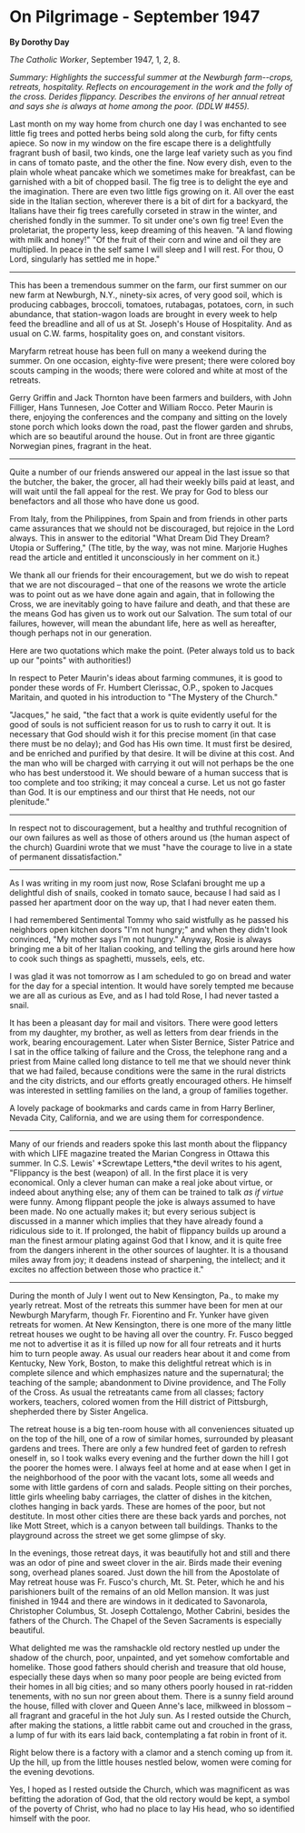 On Pilgrimage - September 1947
==============================

**By Dorothy Day**

*The Catholic Worker*, September 1947, 1, 2, 8.

*Summary: Highlights the successful summer at the Newburgh farm--crops,
retreats, hospitality. Reflects on encouragement in the work and the
folly of the cross. Derides flippancy. Describes the environs of her
annual retreat and says she is always at home among the poor. (DDLW
\#455).*

Last month on my way home from church one day I was enchanted to see
little fig trees and potted herbs being sold along the curb, for fifty
cents apiece. So now in my window on the fire escape there is a
delightfully fragrant bush of basil, two kinds, one the large leaf
variety such as you find in cans of tomato paste, and the other the
fine. Now every dish, even to the plain whole wheat pancake which we
sometimes make for breakfast, can be garnished with a bit of chopped
basil. The fig tree is to delight the eye and the imagination. There are
even two little figs growing on it. All over the east side in the
Italian section, wherever there is a bit of dirt for a backyard, the
Italians have their fig trees carefully corseted in straw in the winter,
and cherished fondly in the summer. To sit under one's own fig tree!
Even the proletariat, the property less, keep dreaming of this heaven.
"A land flowing with milk and honey!" "Of the fruit of their corn and
wine and oil they are multiplied. In peace in the self same I will sleep
and I will rest. For thou, O Lord, singularly has settled me in hope."

- - -

This has been a tremendous summer on the farm, our first summer on our
new farm at Newburgh, N.Y., ninety-six acres, of very good soil, which
is producing cabbages, broccoli, tomatoes, rutabagas, potatoes, corn, in
such abundance, that station-wagon loads are brought in every week to
help feed the breadline and all of us at St. Joseph's House of
Hospitality. And as usual on C.W. farms, hospitality goes on, and
constant visitors.

Maryfarm retreat house has been full on many a weekend during the
summer. On one occasion, eighty-five were present; there were colored
boy scouts camping in the woods; there were colored and white at most of
the retreats.

Gerry Griffin and Jack Thornton have been farmers and builders, with
John Filliger, Hans Tunnesen, Joe Cotter and William Rocco. Peter Maurin
is there, enjoying the conferences and the company and sitting on the
lovely stone porch which looks down the road, past the flower garden and
shrubs, which are so beautiful around the house. Out in front are three
gigantic Norwegian pines, fragrant in the heat.

- - -

Quite a number of our friends answered our appeal in the last issue so
that the butcher, the baker, the grocer, all had their weekly bills paid
at least, and will wait until the fall appeal for the rest. We pray for
God to bless our benefactors and all those who have done us good.

From Italy, from the Philippines, from Spain and from friends in other
parts came assurances that we should not be discouraged, but rejoice in
the Lord always. This in answer to the editorial "What Dream Did They
Dream? Utopia or Suffering," (The title, by the way, was not mine.
Marjorie Hughes read the article and entitled it unconsciously in her
comment on it.)

We thank all our friends for their encouragement, but we do wish to
repeat that we are not discouraged – that one of the reasons we wrote
the article was to point out as we have done again and again, that in
following the Cross, we are inevitably going to have failure and death,
and that these are the means God has given us to work out our Salvation.
The sum total of our failures, however, will mean the abundant life,
here as well as hereafter, though perhaps not in our generation.

Here are two quotations which make the point. (Peter always told us to
back up our "points" with authorities!)

In respect to Peter Maurin's ideas about farming communes, it is good to
ponder these words of Fr. Humbert Clerissac, O.P., spoken to Jacques
Maritain, and quoted in his introduction to "The Mystery of the Church."

"Jacques," he said, "the fact that a work is quite evidently useful for
the good of souls is not sufficient reason for us to rush to carry it
out. It is necessary that God should wish it for this precise moment (in
that case there must be no delay); and God has His own time. It must
first be desired, and be enriched and purified by that desire. It will
be divine at this cost. And the man who will be charged with carrying it
out will not perhaps be the one who has best understood it. We should
beware of a human success that is too complete and too striking; it may
conceal a curse. Let us not go faster than God. It is our emptiness and
our thirst that He needs, not our plenitude."

- - -

In respect not to discouragement, but a healthy and truthful recognition
of our own failures as well as those of others around us (the human
aspect of the church) Guardini wrote that we must "have the courage to
live in a state of permanent dissatisfaction."

- - -

As I was writing in my room just now, Rose Sclafani brought me up a
delightful dish of snails, cooked in tomato sauce, because I had said as
I passed her apartment door on the way up, that I had never eaten them.

I had remembered Sentimental Tommy who said wistfully as he passed his
neighbors open kitchen doors "I'm not hungry;" and when they didn't look
convinced, "My mother says I'm not hungry." Anyway, Rosie is always
bringing me a bit of her Italian cooking, and telling the girls around
here how to cook such things as spaghetti, mussels, eels, etc.

I was glad it was not tomorrow as I am scheduled to go on bread and
water for the day for a special intention. It would have sorely tempted
me because we are all as curious as Eve, and as I had told Rose, I had
never tasted a snail.

It has been a pleasant day for mail and visitors. There were good
letters from my daughter, my brother, as well as letters from dear
friends in the work, bearing encouragement. Later when Sister Bernice,
Sister Patrice and I sat in the office talking of failure and the Cross,
the telephone rang and a priest from Maine called long distance to tell
me that we should never think that we had failed, because conditions
were the same in the rural districts and the city districts, and our
efforts greatly encouraged others. He himself was interested in settling
families on the land, a group of families together.

A lovely package of bookmarks and cards came in from Harry Berliner,
Nevada City, California, and we are using them for correspondence.

- - -

Many of our friends and readers spoke this last month about the
flippancy with which LIFE magazine treated the Marian Congress in Ottawa
this summer. In C.S. Lewis' *Screwtape Letters,*the devil writes to his
agent, "Flippancy is the best (weapon) of all. In the first place it is
very economical. Only a clever human can make a real joke about virtue,
or indeed about anything else; any of them can be trained to talk *as if
virtue* were funny. Among flippant people the joke is always assumed to
have been made. No one actually makes it; but every serious subject is
discussed in a manner which implies that they have already found a
ridiculous side to it. If prolonged, the habit of flippancy builds up
around a man the finest armour plating against God that I know, and it
is quite free from the dangers inherent in the other sources of
laughter. It is a thousand miles away from joy; it deadens instead of
sharpening, the intellect; and it excites no affection between those who
practice it."

- - -

During the month of July I went out to New Kensington, Pa., to make my
yearly retreat. Most of the retreats this summer have been for men at
our Newburgh Maryfarm, though Fr. Fiorentino and Fr. Yunker have given
retreats for women. At New Kensington, there is one more of the many
little retreat houses we ought to be having all over the country. Fr.
Fusco begged me not to advertise it as it is filled up now for all four
retreats and it hurts him to turn people away. As usual our readers hear
about it and come from Kentucky, New York, Boston, to make this
delightful retreat which is in complete silence and which emphasizes
nature and the supernatural; the teaching of the sample; abandonment to
Divine providence, and The Folly of the Cross. As usual the retreatants
came from all classes; factory workers, teachers, colored women from the
Hill district of Pittsburgh, shepherded there by Sister Angelica.

The retreat house is a big ten-room house with all conveniences situated
up on the top of the hill, one of a row of similar homes, surrounded by
pleasant gardens and trees. There are only a few hundred feet of garden
to refresh oneself in, so I took walks every evening and the further
down the hill I got the poorer the homes were. I always feel at home and
at ease when I get in the neighborhood of the poor with the vacant lots,
some all weeds and some with little gardens of corn and salads. People
sitting on their porches, little girls wheeling baby carriages, the
clatter of dishes in the kitchen, clothes hanging in back yards. These
are homes of the poor, but not destitute. In most other cities there are
these back yards and porches, not like Mott Street, which is a canyon
between tall buildings. Thanks to the playground across the street we
get some glimpse of sky.

In the evenings, those retreat days, it was beautifully hot and still
and there was an odor of pine and sweet clover in the air. Birds made
their evening song, overhead planes soared. Just down the hill from the
Apostolate of May retreat house was Fr. Fusco's church, Mt. St. Peter,
which he and his parishioners built of the remains of an old Mellon
mansion. It was just finished in 1944 and there are windows in it
dedicated to Savonarola, Christopher Columbus, St. Joseph Cottalengo,
Mother Cabrini, besides the fathers of the Church. The Chapel of the
Seven Sacraments is especially beautiful.

What delighted me was the ramshackle old rectory nestled up under the
shadow of the church, poor, unpainted, and yet somehow comfortable and
homelike. Those good fathers should cherish and treasure that old house,
especially these days when so many poor people are being evicted from
their homes in all big cities; and so many others poorly housed in
rat-ridden tenements, with no sun nor green about them. There is a sunny
field around the house, filled with clover and Queen Anne's lace,
milkweed in blossom – all fragrant and graceful in the hot July sun. As
I rested outside the Church, after making the stations, a little rabbit
came out and crouched in the grass, a lump of fur with its ears laid
back, contemplating a fat robin in front of it.

Right below there is a factory with a clamor and a stench coming up from
it. Up the hill, up from the little houses nestled below, women were
coming for the evening devotions.

Yes, I hoped as I rested outside the Church, which was magnificent as
was befitting the adoration of God, that the old rectory would be kept,
a symbol of the poverty of Christ, who had no place to lay His head, who
so identified himself with the poor.
